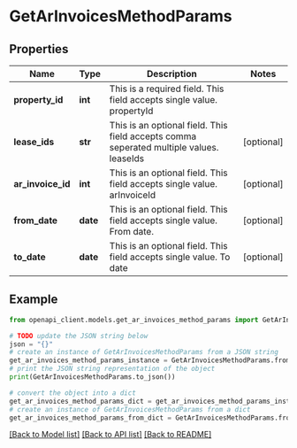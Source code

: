 # GetArInvoicesMethodParams


## Properties

Name | Type | Description | Notes
------------ | ------------- | ------------- | -------------
**property_id** | **int** | This is a required field. This field accepts single value. propertyId | 
**lease_ids** | **str** | This is an optional field. This field accepts comma seperated multiple values. leaseIds | [optional] 
**ar_invoice_id** | **int** |   This is an optional field. This field accepts single value. arInvoiceId | [optional] 
**from_date** | **date** | This is an optional field. This field accepts single value. From date. | [optional] 
**to_date** | **date** | This is an optional field. This field accepts single value. To date | [optional] 

## Example

```python
from openapi_client.models.get_ar_invoices_method_params import GetArInvoicesMethodParams

# TODO update the JSON string below
json = "{}"
# create an instance of GetArInvoicesMethodParams from a JSON string
get_ar_invoices_method_params_instance = GetArInvoicesMethodParams.from_json(json)
# print the JSON string representation of the object
print(GetArInvoicesMethodParams.to_json())

# convert the object into a dict
get_ar_invoices_method_params_dict = get_ar_invoices_method_params_instance.to_dict()
# create an instance of GetArInvoicesMethodParams from a dict
get_ar_invoices_method_params_from_dict = GetArInvoicesMethodParams.from_dict(get_ar_invoices_method_params_dict)
```
[[Back to Model list]](../README.md#documentation-for-models) [[Back to API list]](../README.md#documentation-for-api-endpoints) [[Back to README]](../README.md)


